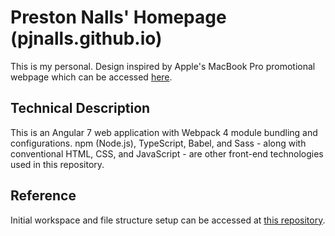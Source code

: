 # Preston Nalls' Homepage (pjnalls.github.io)

This is my personal. Design inspired by Apple's MacBook Pro promotional webpage which can be accessed [here](https://www.apple.com/macbook-pro/).

## Technical Description

This is an Angular 7 web application with Webpack 4 module bundling and configurations. npm (Node.js), TypeScript, Babel, and Sass - along with conventional HTML, CSS, and JavaScript - are other front-end technologies used in this repository.

## Reference

Initial workspace and file structure setup can be accessed at [this repository](https://github.com/samteb/Angular-7-Webpack-4).
